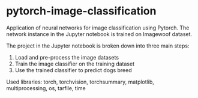 # pytorch-image-classification

Application of neural networks for image classification using Pytorch.
The network instance in the Jupyter notebook is trained on Imagewoof dataset.

The project in the Jupyter notebook is broken down into three main steps:

1. Load and pre-process the image datasets
2. Train the image classifier on the training dataset
3. Use the trained classifier to predict dogs breed

Used libraries: torch, torchvision, torchsummary, matplotlib, multiprocessing, os, tarfile, time
